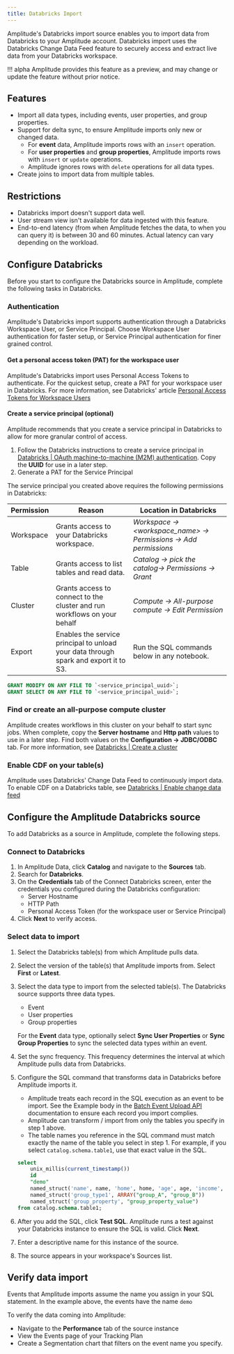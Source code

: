 ```yaml
---
title: Databricks Import
---
```


Amplitude's Databricks import source enables you to import data from Databricks to your Amplitude account. Databricks import uses the Databricks Change Data Feed feature to securely access and extract live data from your Databricks workspace.

!!! alpha
    Amplitude provides this feature as a preview, and may change or update the feature without prior notice.

## Features

- Import all data types, including events, user properties, and group properties.
- Support for delta sync, to ensure Amplitude imports only new or changed data.
  - For **event** data, Amplitude imports rows with an `insert` operation.
  - For **user properties** and **group properties**, Amplitude imports rows with `insert` or `update` operations.
  - Amplitude ignores rows with `delete` operations for all data types.
- Create joins to import data from multiple tables.

## Restrictions

- Databricks import doesn't support data well.
- User stream view isn't available for data ingested with this feature.
- End-to-end latency (from when Amplitude fetches the data, to when you can query it) is between 30 and 60 minutes. Actual latency can vary depending on the workload.

## Configure Databricks

Before you start to configure the Databricks source in Amplitude, complete the following tasks in Databricks.

### Authentication

Amplitude's Databricks import supports authentication through a Databricks Workspace User, or Service Principal. Choose Workspace User authentication for faster setup, or Service Principal authentication for finer grained control. 

#### Get a personal access token (PAT) for the workspace user

Amplitude's Databricks import uses Personal Access Tokens to authenticate. For the quickest setup, create a PAT for your workspace user in Databricks. For more information, see Databricks' article [Personal Access Tokens for Workspace Users](https://docs.databricks.com/en/dev-tools/auth/pat.html#databricks-personal-access-tokens-for-workspace-users)

#### Create a service principal (optional)

Amplitude recommends that you create a service principal in Databricks to allow for more granular control of access.

1. Follow the Databricks instructions to create a service principal in [Databricks | OAuth machine-to-machine (M2M) authentication](https://docs.databricks.com/en/dev-tools/auth/oauth-m2m.html). Copy the **UUID** for use in a later step.
2. Generate a PAT for the Service Principal

The service principal you created above requires the following permissions in Databricks:

| Permission | Reason                                                                               | Location in Databricks                                         |
| ---------- | ------------------------------------------------------------------------------------ | -------------------------------------------------------------- |
| Workspace  | Grants access to your Databricks workspace.                                          | *Workspace → <workspace_name> → Permissions → Add permissions* |
| Table      | Grants access to list tables and read data.                                          | *Catalog → pick the catalog→ Permissions → Grant*              |
| Cluster    | Grants access to connect to the cluster and run workflows on your behalf             | *Compute → All-purpose compute → Edit Permission*              |
| Export     | Enables the service principal to unload your data through spark and export it to S3. | Run the SQL commands below in any notebook.                                    |

```sql title="Databricks Export permission commands"
GRANT MODIFY ON ANY FILE TO `<service_principal_uuid>`;
GRANT SELECT ON ANY FILE TO `<service_principal_uuid>`;
```

### Find or create an all-purpose compute cluster

Amplitude creates workflows in this cluster on your behalf to start sync jobs. When complete, copy the **Server hostname** and **Http path** values to use in a later step. Find both values on the **Configuration -> JDBC/ODBC** tab. For more information, see [Databricks | Create a cluster](https://docs.databricks.com/en/dev-tools/auth/oauth-m2m.html)

### Enable CDF on your table(s)

Amplitude uses Databricks' Change Data Feed to continuously import data. To enable CDF on a Databricks table, see [Databricks | Enable change data feed](https://docs.databricks.com/en/delta/delta-change-data-feed.html#enable-change-data-feed)

## Configure the Amplitude Databricks source

To add Databricks as a source in Amplitude, complete the following steps.

### Connect to Databricks

1. In Amplitude Data, click **Catalog** and navigate to the **Sources** tab.
2. Search for **Databricks**.
3. On the **Credentials** tab of the Connect Databricks screen, enter the credentials you configured during the Databricks configuration:
    - Server Hostname
    - HTTP Path
    - Personal Access Token (for the workspace user or Service Principal)
4. Click **Next** to verify access.

### Select data to import

1. Select the Databricks table(s) from which Amplitude pulls data.
2. Select the version of the table(s) that Amplitude imports from. Select **First** or **Latest**.
3. Select the data type to import from the selected table(s). The Databricks source supports three data types.
    - Event
    - User properties
    - Group properties
    
    For the **Event** data type, optionally select **Sync User Properties** or **Sync Group Properties** to sync the selected data types *within* an event.

4. Set the sync frequency. This frequency determines the interval at which Amplitude pulls data from Databricks.
5. Configure the SQL command that transforms data in Databricks before Amplitude imports it.
    - Amplitude treats each record in the SQL execution as an event to be import. See the Example body in the [Batch Event Upload API](/analytics/apis/batch-event-upload-api/#example-body) documentation to ensure each record you import complies.
    - Amplitude can transform / import from only the tables you specify in step 1 above.
    - The table names you reference in the SQL command must match exactly the name of the table you select in step 1. For example, if you select `catalog.schema.table1`, use that exact value in the SQL.

    ```sql title="Sample SQL command"
    select 
        unix_millis(current_timestamp())                                       as time,
        id                                                                     as user_id,
        "demo"                                                                 as event_type,
        named_struct('name', name, 'home', home, 'age', age, 'income', income) as user_properties,
        named_struct('group_type1', ARRAY("group_A", "group_B"))               as groups,
        named_struct('group_property', "group_property_value")                 as group_properties
    from catalog.schema.table1;
    ```

6. After you add the SQL, click **Test SQL**. Amplitude runs a test against your Databricks instance to ensure the SQL is valid. Click **Next**.
7. Enter a descriptive name for this instance of the source.
8. The source appears in your workspace's Sources list.

## Verify data import

Events that Amplitude imports assume the name you assign in your SQL statement. In the example above, the events have the name `demo`

To verify the data coming into Amplitude:

- Navigate to the **Performance** tab of the source instance
- View the Events page of your Tracking Plan
- Create a Segmentation chart that filters on the event name you specify. 